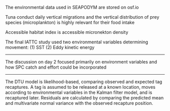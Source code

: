 The environmental data used in SEAPODYM are stored on osf.io

Tuna conduct daily vertical migrations and the vertical distribution of prey
species (microplankton) is highly relevant for their food intake

Accessible habitat index is accessible micronekton density

The final IATTC study used two environmental variables determining movement:
(1) SST
(2) Eddy kinetic energy

--------------------------------------------------------------------------------

The discussion on day 2 focused primarily on environment variables and how SPC
catch and effort could be incorporated

--------------------------------------------------------------------------------

The DTU model is likelihood-based, comparing observed and expected tag
recaptures. A tag is assumed to be released at a known location, moves according to
environmental variables in the Kalman filter model, and is recaptured later. Residuals are calculated by comparing the predicted mean and multivariate normal variance with the observed recapture position.
